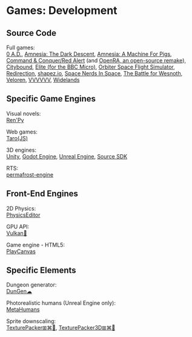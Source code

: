 # Games: Development

## Source Code

Full games:  
[0 A.D.](https://play0ad.com/game-info/project-overview/),
[Amnesia: The Dark Descent](https://github.com/FrictionalGames/AmnesiaTheDarkDescent),
[Amnesia: A Machine For Pigs](https://github.com/FrictionalGames/AmnesiaAMachineForPigs),
[Command & Conquer/Red Alert](https://github.com/electronicarts/CnC_Remastered_Collection) (and [OpenRA, an open-source remake](https://www.openra.net/)),
[Citybound](https://aeplay.org/citybound),
[Elite (for the BBC Micro)](https://www.bbcelite.com/),
[Orbiter Space Flight Simulator](https://github.com/orbitersim/orbiter),
[Redirection](https://github.com/dan200/Redirection),
[shapez.io](https://github.com/tobspr/shapez.io),
[Space Nerds In Space](https://smcameron.github.io/space-nerds-in-space/),
[The Battle for Wesnoth](https://www.wesnoth.org/),
[Veloren](https://veloren.net/),
[VVVVVV](https://github.com/TerryCavanagh/vvvvvv),
[Widelands](https://www.widelands.org/)

## Specific Game Engines

Visual novels:  
[Ren'Py](https://www.renpy.org/)

Web games:  
[Taro(JS)](https://www.echou.xyz/taro/)

3D engines:  
[Unity](https://unity.com/),
[Godot Engine](https://godotengine.org/),
[Unreal Engine](https://www.unrealengine.com/),
[Source SDK](https://developer.valvesoftware.com/wiki/SDK_Installation)

RTS:  
[permafrost-engine](https://github.com/eduard-permyakov/permafrost-engine)

## Front-End Engines

2D Physics:  
[PhysicsEditor](https://www.codeandweb.com/physicseditor)

GPU API:  
[Vulkan🔌](https://www.khronos.org/vulkan/)

Game engine - HTML5:  
[PlayCanvas](https://playcanvas.com/)

## Specific Elements

Dungeon generator:  
[DunGen☁](https://dungen.app/dungen/)

Photorealistic humans (Unreal Engine only):  
[MetaHumans](https://www.unrealengine.com/en-US/digital-humans)

Sprite downscaling:  
[TexturePacker⊞⌘🐧](https://www.codeandweb.com/texturepacker),
[TexturePacker3D⊞⌘🐧](https://www.codeandweb.com/texturepacker3d)
